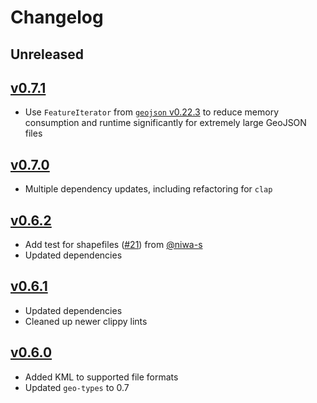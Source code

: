 # Changelog

## Unreleased

## [v0.7.1](https://github.com/pjsier/echomap/releases/tag/v0.7.1)

- Use `FeatureIterator` from [`geojson` v0.22.3](https://github.com/georust/geojson/releases/tag/0.22.3) to reduce memory consumption and runtime significantly for extremely large GeoJSON files

## [v0.7.0](https://github.com/pjsier/echomap/releases/tag/v0.7.0)

- Multiple dependency updates, including refactoring for `clap`

## [v0.6.2](https://github.com/pjsier/echomap/releases/tag/v0.6.2)

- Add test for shapefiles ([#21](https://github.com/pjsier/echomap/pull/21)) from [@niwa-s](https://github.com/niwa-s)
- Updated dependencies

## [v0.6.1](https://github.com/pjsier/echomap/releases/tag/v0.6.1)

- Updated dependencies
- Cleaned up newer clippy lints

## [v0.6.0](https://github.com/pjsier/echomap/releases/tag/v0.6.0)

- Added KML to supported file formats
- Updated `geo-types` to 0.7
